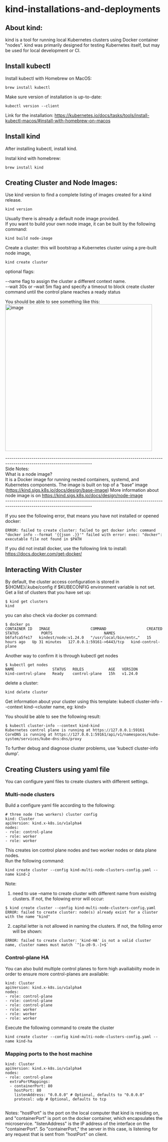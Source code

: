 # kind-installations-and-deployments

## About kind: 

kind is a tool for running local Kubernetes clusters using Docker container "nodes". kind was primarily designed for testing Kubernetes itself, but may be used for local development or CI.

## Install kubectl

Install kubectl with Homebrew on MacOS:

```
brew install kubectl
```

Make sure version of installation is up-to-date:

```
kubectl version --client
```

Link for the installation: 
https://kubernetes.io/docs/tasks/tools/install-kubectl-macos/#install-with-homebrew-on-macos


## Install kind

After installing kubectl, install kind. 

Instal kind with homebrew: 

```
brew install kind
```

## Creating Cluster and Node Images:

Use kind version to find a complete listing of images created for a kind release.

```
kind version
```

Usually there is already a default node image provided. <br> 
If you want to build your own node image, it can be built by the following command:

```
kind build node-image
```

Create a cluster: 
this will bootstrap a Kubernetes cluster using a pre-built node image,

```
kind create cluster
```

optional flags: <br>

--name flag to assign the cluster a different context name. <br>
--wait 30s or –wait 5m flag and specify a timeout to block create cluster command until the control plane reaches a ready status <br>

You should be able to see something like this: <br> 
<img width="468" alt="image" src="https://user-images.githubusercontent.com/61640858/173143338-63e353eb-543d-477f-a6c7-5e860a285ad1.png">

------------------------------------------------------------------------------------------------------------------------- <br>
Side Notes: <br>
What is a node image? <br>
It is a Docker image for running nested containers, systemd, and Kubernetes components. The image is built on top of a “base” image <br>(https://kind.sigs.k8s.io/docs/design/base-image)
More information about node image is on https://kind.sigs.k8s.io/docs/design/node-image <br>
------------------------------------------------------------------------------------------------------------------------- <br>


If you see the following error, that means you have not installed or opened docker: <br>
```
ERROR: failed to create cluster: failed to get docker info: command "docker info --format '{{json .}}'" failed with error: exec: "docker": executable file not found in $PATH
```

If you did not install docker, use the following link to install: 
https://docs.docker.com/get-docker/

## Interacting With Cluster

By default, the cluster access configuration is stored in ${HOME}/.kube/config if $KUBECONFIG environment variable is not set. <br>
Get a list of clusters that you have set up: <br>
```
$ kind get clusters
kind
```
you can also check via docker ps command: 
```
$ docker ps
CONTAINER ID   IMAGE                  COMMAND                  CREATED        STATUS          PORTS                       NAMES
b6fafca5fe17   kindest/node:v1.24.0   "/usr/local/bin/entr…"   15 hours ago   Up 31 minutes   127.0.0.1:59161->6443/tcp   kind-control-plane
```

Another way to confirm it is through kubectl get nodes
```
$ kubectl get nodes
NAME                 STATUS   ROLES           AGE   VERSION
kind-control-plane   Ready    control-plane   15h   v1.24.0
```

delete a cluster: 
```
kind delete cluster
```

Get information about your cluster using this template: 
kubectl cluster-info --context kind-<cluster name, eg: kind> <br>

You should be able to see the following result: 

```
$ kubectl cluster-info --context kind-kind
Kubernetes control plane is running at https://127.0.0.1:59161
CoreDNS is running at https://127.0.0.1:59161/api/v1/namespaces/kube-system/services/kube-dns:dns/proxy
```

To further debug and diagnose cluster problems, use 'kubectl cluster-info dump'.

## Creating Clusters using yaml file 
You can configure yaml files to create clusters with different settings.

### Multi-node clusters
Build a configure yaml file according to the following: 

```
# three node (two workers) cluster config
kind: Cluster
apiVersion: kind.x-k8s.io/v1alpha4
nodes:
- role: control-plane
- role: worker
- role: worker
```

This creates ion control plane nodes and two worker nodes or data plane nodes. <br>
Run the following command: 
```
kind create cluster --config kind-multi-node-clusters-config.yaml --name kind-2
```

Note: <br>
1. need to use –name <cluster name> to create cluster with different name from exisitng clusters. If not, the folowing error will occur: 
```
$ kind create cluster --config kind-multi-node-clusters-config.yaml
ERROR: failed to create cluster: node(s) already exist for a cluster with the name "kind"
```
  
2. capital letter is not allowed in naming the clusters. If not, the folling error will be shown: 
```
ERROR: failed to create cluster: 'kind-HA' is not a valid cluster name, cluster names must match `^[a-z0-9.-]+$`
```

### Control-plane HA

You can also build multiple control planes to form high availiabiilty mode in order to ensure more control-planes are available: 
```
kind: Cluster
apiVersion: kind.x-k8s.io/v1alpha4
nodes:
- role: control-plane
- role: control-plane
- role: control-plane
- role: worker
- role: worker
- role: worker
```

Execute the following command to create the cluster
```
kind create cluster --config kind-multi-node-clusters-config.yaml --name kind-ha
```

### Mapping ports to the host machine

```
kind: Cluster
apiVersion: kind.x-k8s.io/v1alpha4
nodes:
- role: control-plane
  extraPortMappings:
  - containerPort: 80
    hostPort: 80
    listenAddress: "0.0.0.0" # Optional, defaults to "0.0.0.0"
    protocol: udp # Optional, defaults to tcp
  
```
  
Notes: "hostPort" is the port on the local computer that kind is residing on, and "containerPort" is port on the docker container, which encapsulates the microservice. "listenAddress" is the IP address of the interface on the "containerPort". So "containerPort," the server in this case, is listening for any request that is sent from "hostPort" on client.
